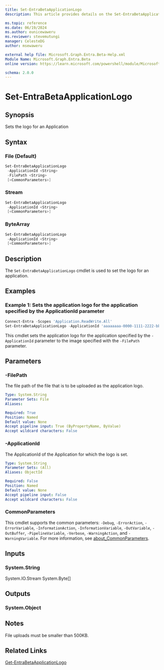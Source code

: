 ```yaml
---
title: Set-EntraBetaApplicationLogo
description: This article provides details on the Set-EntraBetaApplicationLogo command.

ms.topic: reference
ms.date: 06/19/2024
ms.author: eunicewaweru
ms.reviewer: stevemutungi
manager: CelesteDG
author: msewaweru

external help file: Microsoft.Graph.Entra.Beta-Help.xml
Module Name: Microsoft.Graph.Entra.Beta
online version: https://learn.microsoft.com/powershell/module/Microsoft.Graph.Entra.Beta/Set-EntraBetaApplicationLogo

schema: 2.0.0
---
```


# Set-EntraBetaApplicationLogo

## Synopsis

Sets the logo for an Application

## Syntax

### File (Default)

```powershell
Set-EntraBetaApplicationLogo 
 -ApplicationId <String> 
 -FilePath <String> 
 [<CommonParameters>]
```

### Stream

```powershell
Set-EntraBetaApplicationLogo 
 -ApplicationId <String> 
 [<CommonParameters>]
```

### ByteArray

```powershell
Set-EntraBetaApplicationLogo 
 -ApplicationId <String> 
 [<CommonParameters>]
```

## Description

The `Set-EntraBetaApplicationLogo` cmdlet is used to set the logo for an application.

## Examples

### Example 1: Sets the application logo for the application specified by the ApplicationId parameter

```powershell
Connect-Entra -Scopes 'Application.ReadWrite.All'
Set-EntraBetaApplicationLogo -ApplicationId 'aaaaaaaa-0000-1111-2222-bbbbbbbbbbbb' -FilePath 'D:\applogo.jpg'
```

This cmdlet sets the application logo for the application specified by the `-ApplicationId` parameter to the image specified with the `-FilePath` parameter.

## Parameters

### -FilePath

The file path of the file that is to be uploaded as the application logo.

```yaml
Type: System.String
Parameter Sets: File
Aliases:

Required: True
Position: Named
Default value: None
Accept pipeline input: True (ByPropertyName, ByValue)
Accept wildcard characters: False
```

### -ApplicationId

The ApplicationId of the Application for which the logo is set.

```yaml
Type: System.String
Parameter Sets: (All)
Aliases: ObjectId

Required: False
Position: Named
Default value: None
Accept pipeline input: False
Accept wildcard characters: False
```

### CommonParameters

This cmdlet supports the common parameters: `-Debug`, `-ErrorAction`, `-ErrorVariable`, `-InformationAction`, `-InformationVariable`, `-OutVariable`, `-OutBuffer`, `-PipelineVariable`, `-Verbose`, `-WarningAction`, and `-WarningVariable`. For more information, see [about_CommonParameters](https://go.microsoft.com/fwlink/?LinkID=113216).

## Inputs

### System.String

System.IO.Stream System.Byte\[\]

## Outputs

### System.Object

## Notes

File uploads must be smaller than 500KB.

## Related Links

[Get-EntraBetaApplicationLogo](Get-EntraBetaApplicationLogo.md)
